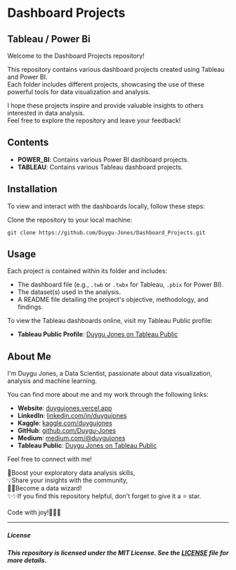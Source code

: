 # Dashboard Projects

## Tableau / Power Bi

Welcome to the Dashboard Projects repository! 

This repository contains various dashboard projects created using Tableau and Power BI.<br>
Each folder includes different projects, showcasing the use of these powerful tools for data visualization and analysis.<br>

I hope these projects inspire and provide valuable insights to others interested in data analysis. <br>
Feel free to explore the repository and leave your feedback!<br>


## Contents

- **POWER_BI**: Contains various Power BI dashboard projects.
- **TABLEAU**: Contains various Tableau dashboard projects.


## Installation

To view and interact with the dashboards locally, follow these steps:

Clone the repository to your local machine:

    git clone https://github.com/Duygu-Jones/Dashboard_Projects.git


## Usage

Each project is contained within its folder and includes:

- The dashboard file (e.g., `.twb` or `.twbx` for Tableau, `.pbix` for Power BI).
- The dataset(s) used in the analysis.
- A README file detailing the project's objective, methodology, and findings.

To view the Tableau dashboards online, visit my Tableau Public profile:

- **Tableau Public Profile**: [Duygu Jones on Tableau Public](https://public.tableau.com/app/profile/duygu.jones/vizzes)


## About Me

I'm Duygu Jones, a Data Scientist, passionate about data visualization, analysis and machine learning. <br>

You can find more about me and my work through the following links:

- **Website**: [duygujones.vercel.app](https://duygujones.vercel.app/)
- **LinkedIn**: [linkedin.com/in/duygujones](https://www.linkedin.com/in/duygujones/)
- **Kaggle**: [kaggle.com/duygujones](https://www.kaggle.com/duygujones)
- **GitHub**: [github.com/Duygu-Jones](https://github.com/Duygu-Jones)
- **Medium**: [medium.com/@duygujones](https://medium.com/@duygujones)
- **Tableau Public**: [Duygu Jones on Tableau Public](https://public.tableau.com/app/profile/duygu.jones/vizzes)

Feel free to connect with me!<br>


🎯Boost your exploratory data analysis skills,<br> 
💡Share your insights with the community, <br>
👩‍💻Become a data wizard! <br>
✨✨If you find this repository helpful, don't forget to give it a ⭐ star.<br>

Code with joy!👩‍💻✨

---


##### License

##### This repository is licensed under the MIT License. See the [LICENSE](LICENSE) file for more details.
